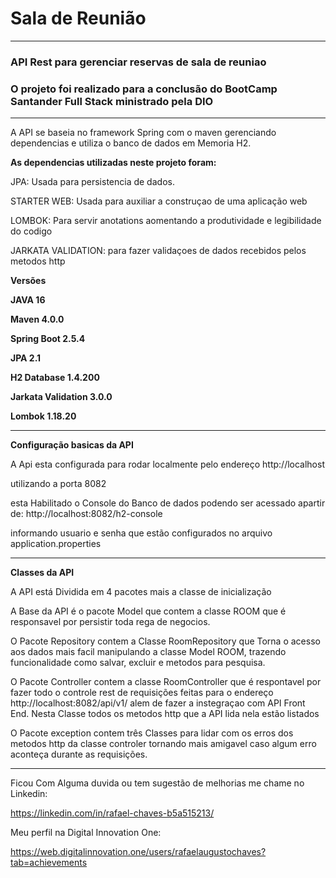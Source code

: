 # **Sala de Reunião**
_________________________________________________________
### API Rest para gerenciar reservas de sala de reuniao
### O projeto foi realizado para a conclusão do BootCamp Santander Full Stack ministrado pela DIO

___


A API se baseia no framework Spring com o maven gerenciando dependencias
e utiliza o banco de dados em Memoria H2.


**As dependencias utilizadas neste projeto foram:**

JPA: Usada para persistencia de dados.

STARTER WEB: Usada para auxiliar a construçao de uma aplicação web

LOMBOK: Para servir anotations aomentando a produtividade e legibilidade do codigo

JARKATA VALIDATION: para fazer validaçoes de dados recebidos pelos metodos http

**Versões**

**JAVA 16**

**Maven 4.0.0**

**Spring Boot  2.5.4**

**JPA 2.1**

**H2 Database 1.4.200**

**Jarkata Validation 3.0.0**

**Lombok 1.18.20**

___

**Configuração basicas da API**

A Api esta configurada para rodar localmente pelo endereço 
http://localhost

utilizando a porta 8082

esta Habilitado o Console do Banco de dados podendo ser acessado apartir de: http://localhost:8082/h2-console

informando usuario e senha que estão configurados no arquivo application.properties

---
**Classes da API**

A API está Dividida em 4 pacotes mais a classe de inicialização 

A Base da API é o pacote Model que contem a classe ROOM que é responsavel por persistir toda rega de negocios.

O Pacote Repository contem a Classe RoomRepository que Torna o acesso aos dados mais facil manipulando a classe Model 
ROOM, trazendo funcionalidade como salvar, excluir e metodos para pesquisa.

O Pacote Controller contem a classe RoomController que é respontavel por fazer todo o controle rest de requisições 
feitas para o endereço http://localhost:8082/api/v1/  alem de fazer a instegraçao com API Front End.
Nesta Classe todos os metodos http que a API lida nela estão listados

O Pacote exception contem três Classes para lidar com os erros dos metodos http da classe controler tornando mais 
amigavel caso algum erro aconteça durante as requisições.

---

Ficou Com Alguma duvida ou tem sugestão de melhorias me chame no Linkedin:

https://linkedin.com/in/rafael-chaves-b5a515213/

Meu perfil na Digital Innovation One:

https://web.digitalinnovation.one/users/rafaelaugustochaves?tab=achievements

